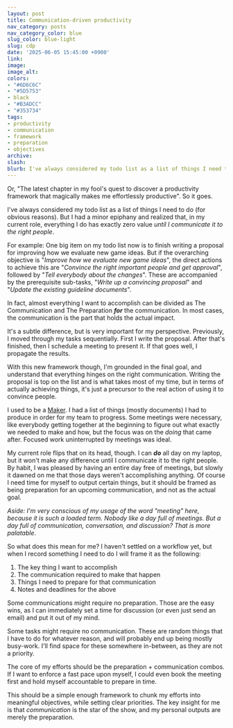 ```yaml
---
layout: post
title: Communication-driven productivity
nav_category: posts
nav_category_color: blue
slug_color: blue-light
slug: cdp
date: '2025-06-05 15:45:00 +0900'
link:
image:
image_alt:
colors:
- "#6D6C6C"
- "#5D5753"
- black
- "#B3ADCC"
- "#353734"
tags:
- productivity
- communication
- framework
- preparation
- objectives
archive:
slash:
blurb: I've always considered my todo list as a list of things I need to do (for obvious reasons). But I had a minor epiphany and realized that, in my current role, everything I do has exactly zero value until I communicate it to the right people.
---
```


Or, "The latest chapter in my fool's quest to discover a productivity framework that magically makes me effortlessly productive". So it goes.

I've always considered my todo list as a list of things I need to do (for obvious reasons). But I had a minor epiphany and realized that, in my current role, everything I do has exactly zero value *until I communicate it to the right people*.

For example: One big item on my todo list now is to finish writing a proposal for improving how we evaluate new game ideas. But if the overarching objective is "*Improve how we evaluate new game ideas*", the direct actions to achieve this are "*Convince the right important people and get approval*", followed by "*Tell everybody about the changes*". These are accompanied by the prerequisite sub-tasks, "*Write up a convincing proposal*" and "*Update the existing guideline documents*".

In fact, almost everything I want to accomplish can be divided as The Communication and The Preparation ***for*** the communication. In most cases, the communication is the part that holds the actual impact.

It's a subtle difference, but is very important for my perspective. Previously, I moved through my tasks sequentially. First I write the proposal. After that's finished, then I schedule a meeting to present it. If that goes well, I propagate the results.

With this new framework though, I'm grounded in the final goal, and understand that everything hinges on the right communication. Writing the proposal is top on the list and is what takes most of my time, but in terms of actually achieving things, it's just a precursor to the real action of using it to convince people.

I used to be a [Maker](https://www.paulgraham.com/makersschedule.html). I had a list of things (mostly documents) I had to produce in order for my team to progress. Some meetings were necessary, like everybody getting together at the beginning to figure out what exactly we needed to make and how, but the focus was on the *doing* that came after. Focused work uninterrupted by meetings was ideal.

My current role flips that on its head, though. I can ***do*** all day on my laptop, but it won't make any difference until I communicate it to the right people. By habit, I was pleased by having an entire day free of meetings, but slowly it dawned on me that those days weren't accomplishing anything. Of course I need time for myself to output certain things, but it should be framed as being preparation for an upcoming communication, and not as the actual goal.

*Aside: I'm very conscious of my usage of the word "meeting" here, because it is such a loaded term. Nobody like a day full of meetings. But a day full of communication, conversation, and discussion? That is more palatable*.

So what does this mean for me? I haven't settled on a workflow yet, but when I record something I need to do I will frame it as the following:

1. The key thing I want to accomplish
2. The communication required to make that happen
3. Things I need to prepare for that communication
4. Notes and deadlines for the above

Some communications might require no preparation. Those are the easy wins, as I can immediately set a time for discussion (or even just send an email) and put it out of my mind.

Some tasks might require no communication. These are random things that I have to do for whatever reason, and will probably end up being mostly busy-work. I'll find space for these somewhere in-between, as they are not a priority.

The core of my efforts should be the preparation + communication combos. If I want to enforce a fast pace upon myself, I could even book the meeting first and hold myself accountable to prepare in time.

This should be a simple enough framework to chunk my efforts into meaningful objectives, while setting clear priorities. The key insight for me is that *communication* is the star of the show, and my personal outputs are merely the preparation.
